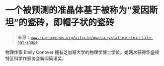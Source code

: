 <!--yml

分类：未分类

日期：2024-05-27 15:21:45

-->

# 一个被预测的准晶体基于被称为“爱因斯坦”的瓷砖，即帽子状的瓷砖

> 来源：[`www.sciencenews.org/article/quasicrystal-einstein-tile-hat-shape`](https://www.sciencenews.org/article/quasicrystal-einstein-tile-hat-shape)

物理作家 Emily Conover 拥有芝加哥大学的物理学博士学位。她两次获得华盛顿特区科学作家协会新闻简讯奖。
